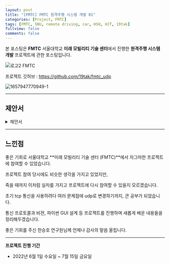 ```yaml
---
layout: post
title: "[FMTC] FMTC 원격주행 시스템 개발 01"
categories: [Project, FMTC]
tags: [FMTC, SNU, remote driving, car, HSH, HJT, 19tak]
fullview: false
comments: false
---
```


본 포스팅은 **FMTC** 서울대학교 **미래 모빌리티 기술 센터**에서 진행한 **원격주행 시스템 개발** 프로젝트에 관한 포스팅입니다.

![로고2 FMTC](https://user-images.githubusercontent.com/84369912/189497998-b42aa442-69ab-41ad-b982-157923114ffa.png)

프로젝트 깃허브 : <https://github.com/19tak/fmtc_udp>

![1657947770949-1](https://user-images.githubusercontent.com/84369912/189500578-7e7d87d2-a5c8-49a0-80fb-16dfb25b8535.jpg)

---

## 제안서

<details>
<summary>제안서</summary>
<div markdown="1">

![제안서_01](https://user-images.githubusercontent.com/84369912/189496242-d1da7d30-d5bd-4894-b772-d8ed9a64f3ba.jpg)
![제안서_02](https://user-images.githubusercontent.com/84369912/189496245-5b53f335-d9f3-421d-b9cc-3a1cd8e5bfb8.jpg)
![제안서_03](https://user-images.githubusercontent.com/84369912/189496248-6f8226c7-5653-425a-8f7b-f0a968b1d513.jpg)
![제안서_04](https://user-images.githubusercontent.com/84369912/189496251-407311c4-d340-4ad2-95bb-a07cb434328f.jpg)
![제안서_05](https://user-images.githubusercontent.com/84369912/189496252-1c04511c-62ac-464d-aa1e-b95257a4328f.jpg)

</div>
</details>

---

## 느낀점

좋은 기회로 서울대학교 **미래 모빌리티 기술 센터 (FMTC)**에서 자그마한 프로젝트에 참여할 수 있었습니다.

프로젝트 참여 당시에도 비슷한 생각을 가지고 있었지만, 

죽을 때까지 이처럼 실차를 가지고 프로젝트에 다시 참여할 수 있을지 모르겠습니다.

초기 tcp 통신을 사용하려다 여러 문제점에 udp로 변경하기까지, 큰 공부가 되었습니다.

통신 프로토콜과 비젼, 파이썬 GUI 설계 등 프로젝트를 진행하며 새롭게 배운 내용들을 정리해두겠습니다.

좋은 기회를 주신 한승호 연구원님께 언제나 감사의 말씀 올립니다.

---

**프로젝트 진행 기간**
- 2022년 6월 1일 수요일 ~ 7월 15일 금요일